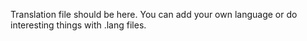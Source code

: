 Translation file should be here.
You can add your own language or do interesting things with .lang files.

